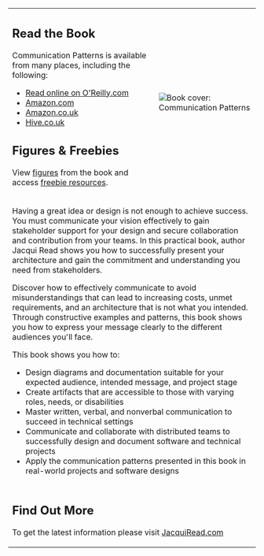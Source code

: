 <table style="border: 0px solid transparent; border-collapse: collapse;">
 <tr>
  <td>
   <h2>Read the Book</h2>
   <p>Communication Patterns is available from many places, including the following:</p>
   <ul>
    <li><a href="https://learning.oreilly.com/library/view/communication-patterns/9781098140533/">Read online on O'Reilly.com</a></li>
    <li><a href="https://www.amazon.com/Communication-Patterns-Guide-Developers-Architects/dp/1098140540/"> Amazon.com</a></li>
    <li><a href="https://www.amazon.co.uk/Communication-Patterns-Guide-Developers-Architects/dp/1098140540/">Amazon.co.uk</a></li>
    <li><a href="https://www.hive.co.uk/Product/Jacqueline-Read/Communication-Patterns--A-Guide-for-Developers-and-Architects/29041734">Hive.co.uk</a></li>
   </ul>
   <h2>Figures & Freebies</h2>
   <p>View <a href="figures.html">figures</a> from the book and access <a href="freebies.html">freebie resources</a>.</p>
  </td>
  <td style="min-width: 75px; max-width: 300px">
   <image src="assets/compatcover.png" align="center" alt="Book cover: Communication Patterns" />
  </td>
 </tr>
 <tr>
  <td colspan="2">
    <p>Having a great idea or design is not enough to achieve success. You must communicate your vision effectively to gain stakeholder support for your design and secure collaboration and contribution from your teams. In this practical book, author Jacqui Read shows you how to successfully present your architecture and gain the commitment and understanding you need from stakeholders.</p>
    <p>Discover how to effectively communicate to avoid misunderstandings that can lead to increasing costs, unmet requirements, and an architecture that is not what you intended. Through constructive examples and patterns, this book shows you how to express your message clearly to the different audiences you'll face.</p>
    <p>This book shows you how to:</p>
    <ul>
      <li>Design diagrams and documentation suitable for your expected audience, intended message, and project stage</li>
      <li>Create artifacts that are accessible to those with varying roles, needs, or disabilities</li>
      <li>Master written, verbal, and nonverbal communication to succeed in technical settings</li>
      <li>Communicate and collaborate with distributed teams to successfully design and document software and technical projects</li>
      <li>Apply the communication patterns presented in this book in real-world projects and software designs</li>
    </ul>
  </td>
 </tr>
 <tr>
   <td colspan="2">
    <h2>Find Out More</h2>
    <p>To get the latest information please visit <a href="https://jacquiread.com/">JacquiRead.com</a></p>
   </td>
 </tr>
</table>
